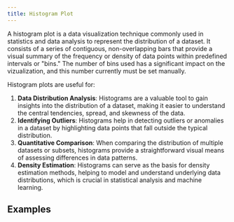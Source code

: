 ```yaml
---
title: Histogram Plot
---
```


A histogram plot is a data visualization technique commonly used in statistics and data analysis to represent the distribution of a dataset. It consists of a series of contiguous, non-overlapping bars that provide a visual summary of the frequency or density of data points within predefined intervals or "bins." The number of bins used has a significant impact on the vizualization, and this number currently must be set manually.

Histogram plots are useful for:

1. **Data Distribution Analysis**: Histograms are a valuable tool to gain insights into the distribution of a dataset, making it easier to understand the central tendencies, spread, and skewness of the data.
2. **Identifying Outliers**: Histograms help in detecting outliers or anomalies in a dataset by highlighting data points that fall outside the typical distribution.
3. **Quantitative Comparison**: When comparing the distribution of multiple datasets or subsets, histograms provide a straightforward visual means of assessing differences in data patterns.
4. **Density Estimation**: Histograms can serve as the basis for density estimation methods, helping to model and understand underlying data distributions, which is crucial in statistical analysis and machine learning.

## Examples
